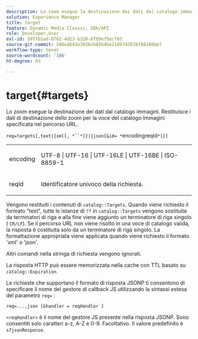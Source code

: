 ```yaml
---
description: Lo zoom esegue la destinazione dei dati dal catalogo immagini. Restituisce i dati di destinazione dello zoom per la voce del catalogo immagini specificata nel percorso URL.
solution: Experience Manager
title: target
feature: Dynamic Media Classic, SDK/API
role: Developer,User
exl-id: 58f7b1ad-8762-4d23-b320-6f69e75ecf63
source-git-commit: 206e4643e3926cb85b4be2189743578f88180be7
workflow-type: tm+mt
source-wordcount: '186'
ht-degree: 6%

---
```


# target{#targets}

Lo zoom esegue la destinazione dei dati dal catalogo immagini. Restituisce i dati di destinazione dello zoom per la voce del catalogo immagini specificata nel percorso URL.

`req=targets[,text|{xml[, *``*]}|{json[&id= *`encodingreqId`*]}]`

<table id="simpletable_D64E706258FD4A9C9C8026D97B472FCC"> 
 <tr class="strow"> 
  <td class="stentry"> <p><span class="codeph"><span class="varname"> encoding</span> </span> </p> </td> 
  <td class="stentry"> <p><span class="codeph"> UTF-8 | UTF-16 | UTF-16LE | UTF-16BE | ISO-8859-1</span> </p></td> 
 </tr> 
 <tr class="strow"> 
  <td class="stentry"> <p><span class="codeph"><span class="varname"> reqId</span></span> </p></td> 
  <td class="stentry"> <p>Identificatore univoco della richiesta. </p></td> 
 </tr> 
</table>

Vengono restituiti i contenuti di `catalog::Targets`. Quando viene richiesto il formato &quot;text&quot;, tutte le istanze di `??` in `catalog::Targets` vengono sostituite da terminatori di riga e alla fine viene aggiunto un terminatore di riga singolo ( `CR/LF`). Se il percorso URL non viene risolto in una voce di catalogo valida, la risposta è costituita solo da un terminatore di riga singolo. La formattazione appropriata viene applicata quando viene richiesto il formato &#39;xml&#39; o &#39;json&#39;.

Altri comandi nella stringa di richiesta vengono ignorati.

La risposta HTTP può essere memorizzata nella cache con TTL basato su `catalog::Expiration`.

Le richieste che supportano il formato di risposta JSONP ti consentono di specificare il nome del gestore di callback JS utilizzando la sintassi estesa del parametro `req=` :

`req=...,json [&handler = reqHandler ]`

`<reqHandler>` è il nome del gestore JS presente nella risposta JSONP. Sono consentiti solo caratteri a-z, A-Z e 0-9. Facoltativo. Il valore predefinito è `s7jsonResponse`.
